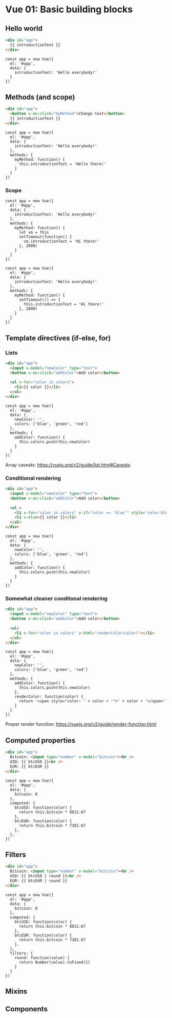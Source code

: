 # Vue 01: Basic building blocks

## Hello world

```HTML
<div id="app">
  {{ introductionText }}
</div>
```

```JS
const app = new Vue({
  el: '#app',
  data: {
    introductionText: 'Hello everybody!'
  }
})
```

## Methods (and scope)

```HTML
<div id="app">
  <button v-on:click="myMethod">Change text</button>
  {{ introductionText }} 
</div>
```

```JS
const app = new Vue({
  el: '#app',
  data: {
    introductionText: 'Hello everybody!'
  },
  methods: {
    myMethod: function() {
      this.introductionText = 'Hello there!'
    }
  }
})
```

### Scope

```JS
const app = new Vue({
  el: '#app',
  data: {
    introductionText: 'Hello everybody!'
  },
  methods: {
    myMethod: function() {
      let vm = this
      setTimeout(function() {
        vm.introductionText = 'Hi there!'
      }, 2000)
    }
  }
})
```

```JS
const app = new Vue({
  el: '#app',
  data: {
    introductionText: 'Hello everybody!'
  },
  methods: {
    myMethod: function() {
      setTimeout(() => {
        this.introductionText = 'Hi there!'
      }, 2000)
    }
  }
})
```

## Template directives (if-else, for)

### Lists

```HTML
<div id="app">
  <input v-model="newColor" type="text">
  <button v-on:click="addColor">Add color</button>
  
  <ul v-for="color in colors">
    <li>{{ color }}</li>
  </ul>
</div>
```

```JS
const app = new Vue({
  el: '#app',
  data: {
    newColor: '',
    colors: ['blue', 'green', 'red']
  },
  methods: {
    addColor: function() {
      this.colors.push(this.newColor)
    }
  }
})
```

Array caveats: https://vuejs.org/v2/guide/list.html#Caveats

### Conditional rendering

```HTML
<div id="app">
  <input v-model="newColor" type="text">
  <button v-on:click="addColor">Add color</button>
  
  <ul >
    <li v-for="color in colors" v-if="color == 'blue'" style="color:blue">{{ color }}</li>
    <li v-else>{{ color }}</li>
  </ul>
</div>
```

```JS
const app = new Vue({
  el: '#app',
  data: {
    newColor: '',
    colors: ['blue', 'green', 'red']
  },
  methods: {
    addColor: function() {
      this.colors.push(this.newColor)
    }
  }
})
```

### Somewhat cleaner conditonal rendering

```HTML
<div id="app">
  <input v-model="newColor" type="text">
  <button v-on:click="addColor">Add color</button>
  
  <ul>
    <li v-for="color in colors" v-html="renderColor(color)"></li>
  </ul>
</div>
```

```JS
const app = new Vue({
  el: '#app',
  data: {
    newColor: '',
    colors: ['blue', 'green', 'red']
  },
  methods: {
    addColor: function() {
      this.colors.push(this.newColor)
    },
    renderColor: function(color) {
      return '<span style="color: ' + color + '">' + color + '</span>'
    }
  }
})
```

Proper render function: https://vuejs.org/v2/guide/render-function.html


## Computed properties

```HTML
<div id="app">
  Bitcoin: <input type="number" v-model="bitcoin"><br />
  USD: {{ btcUSD }}<br />
  EUR: {{ btcEUR }} 
</div>
```

```JS
const app = new Vue({
  el: '#app',
  data: {
    bitcoin: 0
  },
  computed: {
    btcUSD: function(color) {
      return this.bitcoin * 8812.67
    },
    btcEUR: function(color) {
      return this.bitcoin * 7382.67
    },
  },
})
```

## Filters

```HTML
<div id="app">
  Bitcoin: <input type="number" v-model="bitcoin"><br />
  USD: {{ btcUSD | round }}<br />
  EUR: {{ btcEUR | round }} 
</div>
```

```JS
const app = new Vue({
  el: '#app',
  data: {
    bitcoin: 0
  },
  computed: {
    btcUSD: function(color) {
      return this.bitcoin * 8812.67
    },
    btcEUR: function(color) {
      return this.bitcoin * 7382.67
    },
  },
  filters: {
    round: function(value) {
      return Number(value).toFixed(1)
    }
  }
})
```

## Mixins

## Components
